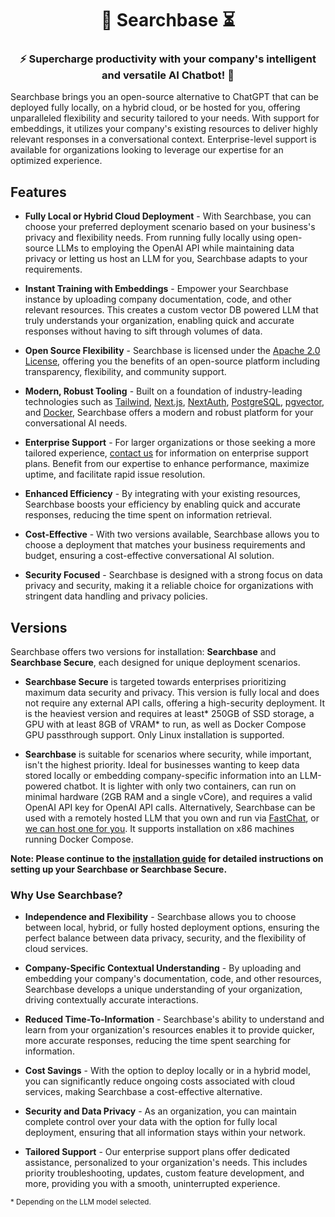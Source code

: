 # <h1 align="center">🔎 Searchbase ⏳</h1>

### <p align="center">⚡️ Supercharge productivity with your company's intelligent and versatile AI Chatbot! 🤖</p>

Searchbase brings you an open-source alternative to ChatGPT that can be deployed fully locally, on a hybrid cloud, or be hosted for you, offering unparalleled flexibility and security tailored to your needs. With support for embeddings, it utilizes your company's existing resources to deliver highly relevant responses in a conversational context. Enterprise-level support is available for organizations looking to leverage our expertise for an optimized experience.

## Features

* **Fully Local or Hybrid Cloud Deployment** - With Searchbase, you can choose your preferred deployment scenario based on your business's privacy and flexibility needs. From running fully locally using open-source LLMs to employing the OpenAI API while maintaining data privacy or letting us host an LLM for you, Searchbase adapts to your requirements.

* **Instant Training with Embeddings** - Empower your Searchbase instance by uploading company documentation, code, and other relevant resources. This creates a custom vector DB powered LLM that truly understands your organization, enabling quick and accurate responses without having to sift through volumes of data.

* **Open Source Flexibility** - Searchbase is licensed under the [Apache 2.0 License](LICENSE), offering you the benefits of an open-source platform including transparency, flexibility, and community support.

* **Modern, Robust Tooling** - Built on a foundation of industry-leading technologies such as [Tailwind](https://tailwindcss.com/), [Next.js](https://nextjs.org/), [NextAuth](https://next-auth.js.org/), [PostgreSQL](https://www.postgresql.org/), [pgvector](https://github.com/pgvector/pgvector), and [Docker](https://www.docker.com/), Searchbase offers a modern and robust platform for your conversational AI needs.

* **Enterprise Support** - For larger organizations or those seeking a more tailored experience, [contact us](https://timesurgelabs.com/#contact) for information on enterprise support plans. Benefit from our expertise to enhance performance, maximize uptime, and facilitate rapid issue resolution.

* **Enhanced Efficiency** - By integrating with your existing resources, Searchbase boosts your efficiency by enabling quick and accurate responses, reducing the time spent on information retrieval.

* **Cost-Effective** - With two versions available, Searchbase allows you to choose a deployment that matches your business requirements and budget, ensuring a cost-effective conversational AI solution.

* **Security Focused** - Searchbase is designed with a strong focus on data privacy and security, making it a reliable choice for organizations with stringent data handling and privacy policies.

## Versions

Searchbase offers two versions for installation: **Searchbase** and **Searchbase Secure**, each designed for unique deployment scenarios.

* **Searchbase Secure** is targeted towards enterprises prioritizing maximum data security and privacy. This version is fully local and does not require any external API calls, offering a high-security deployment. It is the heaviest version and requires at least* 250GB of SSD storage, a GPU with at least 8GB of VRAM* to run, as well as Docker Compose GPU passthrough support. Only Linux installation is supported.

* **Searchbase** is suitable for scenarios where security, while important, isn't the highest priority. Ideal for businesses wanting to keep data stored locally or embedding company-specific information into an LLM-powered chatbot. It is lighter with only two containers, can run on minimal hardware (2GB RAM and a single vCore), and requires a valid OpenAI API key for OpenAI API calls. Alternatively, Searchbase can be used with a remotely hosted LLM that you own and run via [FastChat](https://github.com/lm-sys/FastChat#api), or [we can host one for you](https://timesurgelabs.com/#contact). It supports installation on x86 machines running Docker Compose.

**Note: Please continue to the [installation guide](docs/install.md) for detailed instructions on setting up your Searchbase or Searchbase Secure.**

### Why Use Searchbase?

* **Independence and Flexibility** - Searchbase allows you to choose between local, hybrid, or fully hosted deployment options, ensuring the perfect balance between data privacy, security, and the flexibility of cloud services.

* **Company-Specific Contextual Understanding** - By uploading and embedding your company's documentation, code, and other resources, Searchbase develops a unique understanding of your organization, driving contextually accurate interactions.

* **Reduced Time-To-Information** - Searchbase's ability to understand and learn from your organization's resources enables it to provide quicker, more accurate responses, reducing the time spent searching for information.

* **Cost Savings** - With the option to deploy locally or in a hybrid model, you can significantly reduce ongoing costs associated with cloud services, making Searchbase a cost-effective alternative.

* **Security and Data Privacy** - As an organization, you can maintain complete control over your data with the option for fully local deployment, ensuring that all information stays within your network.

* **Tailored Support** - Our enterprise support plans offer dedicated assistance, personalized to your organization's needs. This includes priority troubleshooting, updates, custom feature development, and more, providing you with a smooth, uninterrupted experience.

<small>* Depending on the LLM model selected. </small>
